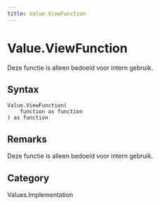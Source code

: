 ```yaml
---
title: Value.ViewFunction
---
```


# Value.ViewFunction


Deze functie is alleen bedoeld voor intern gebruik.


## Syntax

```powerquery
Value.ViewFunction(
    function as function
) as function
```


## Remarks

Deze functie is alleen bedoeld voor intern gebruik.



## Category
Values.Implementation
